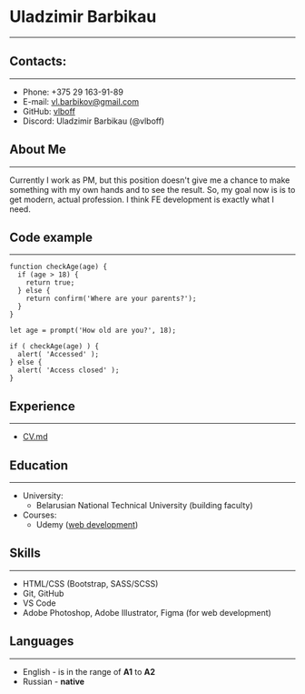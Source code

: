 # Uladzimir Barbikau
***********************
## Contacts:
***********************
* Phone: +375 29 163-91-89
* E-mail: vl.barbikov@gmail.com
* GitHub: [vlboff](https://github.com/vlboff/)
* Discord: Uladzimir Barbikau (@vlboff)

## About Me
***********************
Currently I work as PM, but this position doesn't give me a chance to make something with my own hands and to see the result. So, my goal now is is to get modern, actual profession. I think FE development is exactly what I need.

## Code example
***********************
```
function checkAge(age) {
  if (age > 18) {
    return true;
  } else {
    return confirm('Where are your parents?');
  }
}

let age = prompt('How old are you?', 18);

if ( checkAge(age) ) {
  alert( 'Accessed' );
} else {
  alert( 'Access closed' );
}
```

## Experience
***********************
* [CV.md](https://github.com/vlboff/rsschool-cv)

## Education
***********************
* University:
     + Belarusian National Technical University (building faculty)
* Courses:
    + Udemy ([web development](https://www.udemy.com/course/webdeveloper/))

## Skills
***********************
* HTML/CSS (Bootstrap, SASS/SCSS)
* Git, GitHub
* VS Code
* Adobe Photoshop, Adobe Illustrator, Figma (for web development)

## Languages
***********************
* English - is in the range of **A1** to **A2**
* Russian - **native**